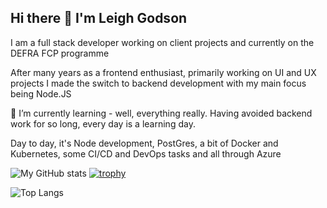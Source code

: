 ## Hi there 👋 I'm Leigh Godson
I am a full stack developer working on client projects and currently on the DEFRA FCP programme

After many years as a frontend enthusiast, primarily working on UI and UX projects I made the switch to backend development with my main focus being Node.JS 

🌱 I’m currently learning - well, everything really. Having avoided backend work for so long, every day is a learning day.

Day to day, it's Node development, PostGres, a bit of Docker and Kubernetes, some CI/CD and DevOps tasks and all through Azure


![My GitHub stats](https://github-readme-stats.vercel.app/api?username=godsonleigh&show_icons=true&theme=radical&show=reviews,discussions_started,discussions_answered,prs_merged,prs_merged_percentage)
[![trophy](https://github-profile-trophy.vercel.app/?username=GodsonLeigh&theme=onedark)](https://github.com/ryo-ma/github-profile-trophy)

![Top Langs](https://github-readme-stats.vercel.app/api/top-langs/?username=godsonleigh&layout=compact)

<!--
**GodsonLeigh/GodsonLeigh** is a ✨ _special_ ✨ repository because its `README.md` (this file) appears on your GitHub profile.

Here are some ideas to get you started:

- 🔭 I’m currently working on ...
- 🌱 I’m currently learning ...
- 👯 I’m looking to collaborate on ...
- 🤔 I’m looking for help with ...
- 💬 Ask me about ...
- 📫 How to reach me: ...
- 😄 Pronouns: ...
- ⚡ Fun fact: ...
-->
